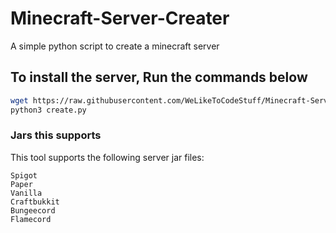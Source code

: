 # Minecraft-Server-Creater
A simple python script to create a minecraft server

## To install the server, Run the commands below
```sh
wget https://raw.githubusercontent.com/WeLikeToCodeStuff/Minecraft-Server-Creater/main/create.py
python3 create.py
```
### Jars this supports
This tool supports the following server jar files:
```
Spigot
Paper
Vanilla
Craftbukkit
Bungeecord
Flamecord
```
